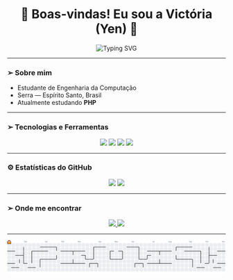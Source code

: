 <!-- TEMA: Pac-Man Edition 🟡👾 -->
<h1 align="center">👾 Boas-vindas! Eu sou a Victória (Yen) 👾</h1>

<p align="center">
  <img src="https://readme-typing-svg.herokuapp.com?font=Fira+Code&size=22&pause=1000&color=00D9FF&center=true&vCenter=true&width=600&lines=Estudante+de+Engenharia+da+Computação;Apaixonada+por+Tecnologia+e+Aprendizado;Explorando+PHP+e+Python;Partiu+Codar!+💻" alt="Typing SVG" />
</p>

---

### ➢ Sobre mim

- Estudante de Engenharia da Computação  
- Serra — Espírito Santo, Brasil  
- Atualmente estudando **PHP**

---

### ➢ Tecnologias e Ferramentas

<p align="center">
  <img src="https://img.shields.io/badge/-C-00599C?style=for-the-badge&logo=c&logoColor=white"/>
  <img src="https://img.shields.io/badge/-Python-3776AB?style=for-the-badge&logo=python&logoColor=white"/>
  <img src="https://img.shields.io/badge/-Git-F05032?style=for-the-badge&logo=git&logoColor=white"/>
  <img src="https://img.shields.io/badge/-VS%20Code-007ACC?style=for-the-badge&logo=visual-studio-code&logoColor=white"/>
</p>

---

### ⚙️ Estatísticas do GitHub

<p align="center">
  <img height="140em" src="https://github-readme-stats.vercel.app/api?username=viclazaro&show_icons=true&theme=tokyonight&hide_border=true&bg_color=0D1117&title_color=00D9FF&icon_color=00D9FF"/>
  <img height="140em" src="https://github-readme-stats.vercel.app/api/top-langs/?username=viclazaro&layout=compact&theme=tokyonight&hide_border=true&bg_color=0D1117&title_color=00D9FF"/>
</p>

---

### ➢ Onde me encontrar

<p align="center">
  <a href="https://linkedin.com/in/viclazaro" target="_blank">
    <img src="https://img.shields.io/badge/-LinkedIn-0077B5?style=for-the-badge&logo=linkedin&logoColor=white"/>
  </a>
  <a href="https://instagram.com/viclazaro.code" target="_blank">
    <img src="https://img.shields.io/badge/-Instagram-E4405F?style=for-the-badge&logo=instagram&logoColor=white"/>
  </a>
</p>

---

<picture>
  <source media="(prefers-color-scheme: dark)" srcset="https://raw.githubusercontent.com/viclazaro/viclazaro/output/pacman-contribution-graph-dark.svg">
  <source media="(prefers-color-scheme: light)" srcset="https://raw.githubusercontent.com/viclazaro/viclazaro/output/pacman-contribution-graph.svg">
  <img alt="pacman contribution graph" src="https://raw.githubusercontent.com/viclazaro/viclazaro/output/pacman-contribution-graph.svg">
</picture>

###
